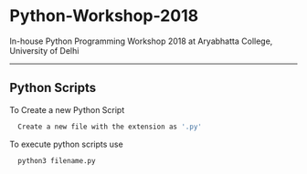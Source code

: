 # Python-Workshop-2018
In-house Python Programming Workshop 2018 at Aryabhatta College, University of Delhi

---

## Python Scripts

To Create a new Python Script

```sh
  Create a new file with the extension as '.py'
```

To execute python scripts use
```sh
  python3 filename.py
```
